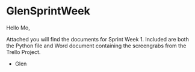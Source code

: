 # GlenSprintWeek
Hello Mo,

Attached you will find the documents for Sprint Week 1. 
Included are both the Python file and Word document containing the screengrabs from the Trello Project. 

- Glen
